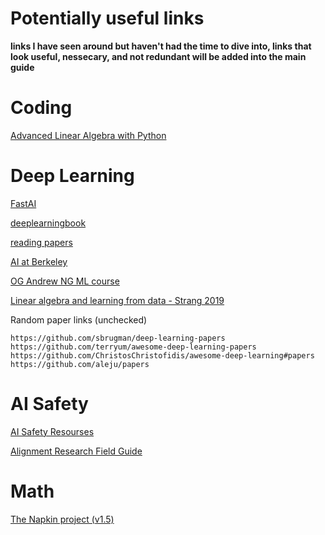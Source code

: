 # Potentially useful links

**links I have seen around but haven't had the time to dive into, links that look useful, nessecary, and not redundant will be added into the main guide**

# Coding

[Advanced Linear Algebra with Python](https://github.com/fastai/numerical-linear-algebra)

# Deep Learning
[FastAI](https://www.fast.ai/) 

[deeplearningbook](https://www.deeplearningbook.org/)

[reading papers](https://github.com/floodsung/Deep-Learning-Papers-Reading-Roadmap)

[AI at Berkeley](http://ai.berkeley.edu/home.html)

[OG Andrew NG ML course](https://see.stanford.edu/Course/CS229)

[Linear algebra and learning from data - Strang 2019](https://ocw.mit.edu/courses/mathematics/18-065-matrix-methods-in-data-analysis-signal-processing-and-machine-learning-spring-2018/)

Random paper links (unchecked)

    https://github.com/sbrugman/deep-learning-papers
    https://github.com/terryum/awesome-deep-learning-papers
    https://github.com/ChristosChristofidis/awesome-deep-learning#papers
    https://github.com/aleju/papers





# AI Safety
[AI Safety Resourses](https://vkrakovna.wordpress.com/ai-safety-resources/#project_ideas)

[Alignment Research Field Guide](https://www.alignmentforum.org/posts/PqMT9zGrNsGJNfiFR/alignment-research-field-guide)



# Math 
[The Napkin project (v1.5)](https://web.evanchen.cc/napkin.html)
